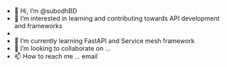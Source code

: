 - 👋 Hi, I’m @subodhBD
- 👀 I’m interested in learning and contributing towards API development and frameworks
- 
- 🌱 I’m currently learning FastAPI and Service mesh framework
- 💞️ I’m looking to collaborate on ...
- 📫 How to reach me ... email

<!---
subodhBD/subodhBD is a ✨ special ✨ repository because its `README.md` (this file) appears on your GitHub profile.
You can click the Preview link to take a look at your changes.
--->
